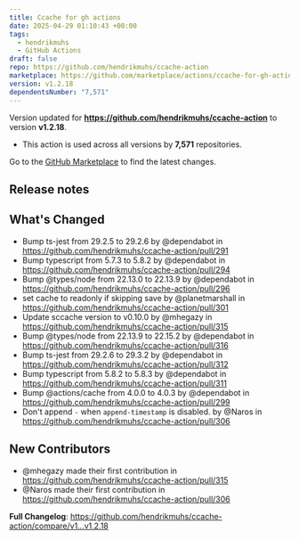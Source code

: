 ```yaml
---
title: Ccache for gh actions
date: 2025-04-29 01:10:43 +00:00
tags:
  - hendrikmuhs
  - GitHub Actions
draft: false
repo: https://github.com/hendrikmuhs/ccache-action
marketplace: https://github.com/marketplace/actions/ccache-for-gh-actions
version: v1.2.18
dependentsNumber: "7,571"
---
```



Version updated for **https://github.com/hendrikmuhs/ccache-action** to version **v1.2.18**.
- This action is used across all versions by **7,571** repositories.

Go to the [GitHub Marketplace](https://github.com/marketplace/actions/ccache-for-gh-actions) to find the latest changes.

## Release notes

## What's Changed
* Bump ts-jest from 29.2.5 to 29.2.6 by @dependabot in https://github.com/hendrikmuhs/ccache-action/pull/291
* Bump typescript from 5.7.3 to 5.8.2 by @dependabot in https://github.com/hendrikmuhs/ccache-action/pull/294
* Bump @types/node from 22.13.0 to 22.13.9 by @dependabot in https://github.com/hendrikmuhs/ccache-action/pull/296
* set cache to readonly if skipping save by @planetmarshall in https://github.com/hendrikmuhs/ccache-action/pull/301
* Update sccache version to v0.10.0 by @mhegazy in https://github.com/hendrikmuhs/ccache-action/pull/315
* Bump @types/node from 22.13.9 to 22.15.2 by @dependabot in https://github.com/hendrikmuhs/ccache-action/pull/316
* Bump ts-jest from 29.2.6 to 29.3.2 by @dependabot in https://github.com/hendrikmuhs/ccache-action/pull/312
* Bump typescript from 5.8.2 to 5.8.3 by @dependabot in https://github.com/hendrikmuhs/ccache-action/pull/311
* Bump @actions/cache from 4.0.0 to 4.0.3 by @dependabot in https://github.com/hendrikmuhs/ccache-action/pull/299
* Don't append `-` when `append-timestamp` is disabled. by @Naros in https://github.com/hendrikmuhs/ccache-action/pull/306

## New Contributors
* @mhegazy made their first contribution in https://github.com/hendrikmuhs/ccache-action/pull/315
* @Naros made their first contribution in https://github.com/hendrikmuhs/ccache-action/pull/306

**Full Changelog**: https://github.com/hendrikmuhs/ccache-action/compare/v1...v1.2.18
